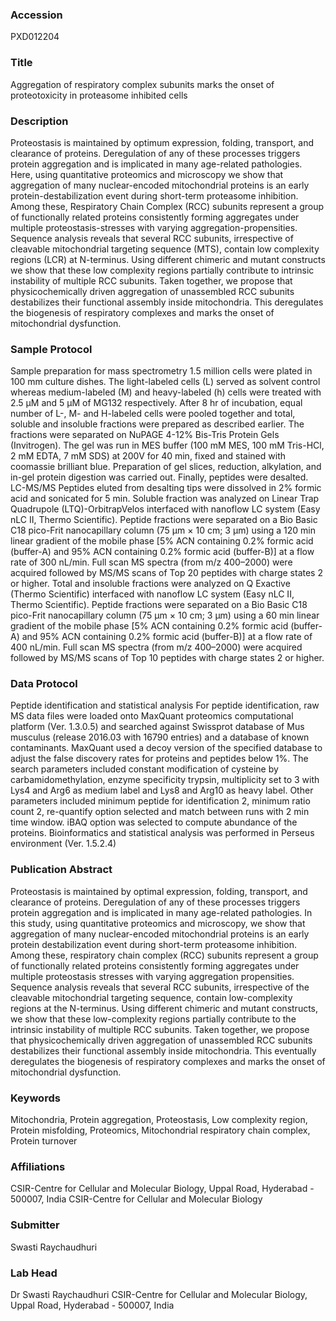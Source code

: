 ### Accession
PXD012204

### Title
Aggregation of respiratory complex subunits marks the onset of proteotoxicity in proteasome inhibited cells

### Description
Proteostasis is maintained by optimum expression, folding, transport, and clearance of proteins. Deregulation of any of these processes triggers protein aggregation and is implicated in many age-related pathologies. Here, using quantitative proteomics and microscopy we show that aggregation of many nuclear-encoded mitochondrial proteins is an early protein-destabilization event during short-term proteasome inhibition. Among these, Respiratory Chain Complex (RCC) subunits represent a group of functionally related proteins consistently forming aggregates under multiple proteostasis-stresses with varying aggregation-propensities. Sequence analysis reveals that several RCC subunits, irrespective of cleavable mitochondrial targeting sequence (MTS), contain low complexity regions (LCR) at N-terminus. Using different chimeric and mutant constructs we show that these low complexity regions partially contribute to intrinsic instability of multiple RCC subunits. Taken together, we propose that physicochemically driven aggregation of unassembled RCC subunits destabilizes their functional assembly inside mitochondria. This deregulates the biogenesis of respiratory complexes and marks the onset of mitochondrial dysfunction.

### Sample Protocol
Sample preparation for mass spectrometry  1.5 million cells were plated in 100 mm culture dishes. The light-labeled cells (L) served as solvent control whereas medium-labeled (M) and heavy-labeled (h) cells were treated with 2.5 µM and 5 µM of MG132 respectively. After 8 hr of incubation, equal number of L-, M- and H-labeled cells were pooled together and total, soluble and insoluble fractions were prepared as described earlier. The fractions were separated on NuPAGE 4-12% Bis-Tris Protein Gels (Invitrogen). The gel was run in MES buffer (100 mM MES, 100 mM Tris-HCl, 2 mM EDTA, 7 mM SDS) at 200V for 40 min, fixed and stained with coomassie brilliant blue. Preparation of gel slices, reduction, alkylation, and in-gel protein digestion was carried out. Finally, peptides were desalted. LC-MS/MS  Peptides eluted from desalting tips were dissolved in 2% formic acid and sonicated for 5 min. Soluble fraction was analyzed on Linear Trap Quadrupole (LTQ)-OrbitrapVelos interfaced with nanoflow LC system (Easy nLC II, Thermo Scientific). Peptide fractions were separated on a Bio Basic C18 pico-Frit nanocapillary column (75 μm × 10 cm; 3 μm) using a 120 min linear gradient of the mobile phase [5% ACN containing 0.2% formic acid (buffer-A) and 95% ACN containing 0.2% formic acid (buffer-B)] at a flow rate of 300 nL/min. Full scan MS spectra (from m/z 400–2000) were acquired followed by MS/MS scans of Top 20 peptides with charge states 2 or higher.   Total and insoluble fractions were analyzed on Q Exactive (Thermo Scientific) interfaced with nanoflow LC system (Easy nLC II, Thermo Scientific). Peptide fractions were separated on a Bio Basic C18 pico-Frit nanocapillary column (75 μm × 10 cm; 3 μm) using a 60 min linear gradient of the mobile phase [5% ACN containing 0.2% formic acid (buffer-A) and 95% ACN containing 0.2% formic acid (buffer-B)] at a flow rate of 400 nL/min. Full scan MS spectra (from m/z 400–2000) were acquired followed by MS/MS scans of Top 10 peptides with charge states 2 or higher.

### Data Protocol
Peptide identification and statistical analysis  For peptide identification, raw MS data files were loaded onto MaxQuant proteomics computational platform (Ver. 1.3.0.5)  and searched against Swissprot database of Mus musculus (release 2016.03 with 16790 entries) and a database of known contaminants. MaxQuant used a decoy version of the specified database to adjust the false discovery rates for proteins and peptides below 1%. The search parameters included constant modification of cysteine by carbamidomethylation, enzyme specificity trypsin, multiplicity set to 3 with Lys4 and Arg6 as medium label and Lys8 and Arg10 as heavy label. Other parameters included minimum peptide for identification 2, minimum ratio count 2, re-quantify option selected and match between runs with 2 min time window. iBAQ option was selected to compute abundance of  the proteins. Bioinformatics and statistical analysis was performed in Perseus environment (Ver. 1.5.2.4)

### Publication Abstract
Proteostasis is maintained by optimal expression, folding, transport, and clearance of proteins. Deregulation of any of these processes triggers protein aggregation and is implicated in many age-related pathologies. In this study, using quantitative proteomics and microscopy, we show that aggregation of many nuclear-encoded mitochondrial proteins is an early protein destabilization event during short-term proteasome inhibition. Among these, respiratory chain complex (RCC) subunits represent a group of functionally related proteins consistently forming aggregates under multiple proteostasis stresses with varying aggregation propensities. Sequence analysis reveals that several RCC subunits, irrespective of the cleavable mitochondrial targeting sequence, contain low-complexity regions at the N-terminus. Using different chimeric and mutant constructs, we show that these low-complexity regions partially contribute to the intrinsic instability of multiple RCC subunits. Taken together, we propose that physicochemically driven aggregation of unassembled RCC subunits destabilizes their functional assembly inside mitochondria. This eventually deregulates the biogenesis of respiratory complexes and marks the onset of mitochondrial dysfunction.

### Keywords
Mitochondria, Protein aggregation, Proteostasis, Low complexity region, Protein misfolding, Proteomics, Mitochondrial respiratory chain complex, Protein turnover

### Affiliations
CSIR-Centre for Cellular and Molecular Biology, Uppal Road, Hyderabad - 500007, India
CSIR-Centre for Cellular and Molecular Biology

### Submitter
Swasti Raychaudhuri

### Lab Head
Dr Swasti Raychaudhuri
CSIR-Centre for Cellular and Molecular Biology, Uppal Road, Hyderabad - 500007, India


